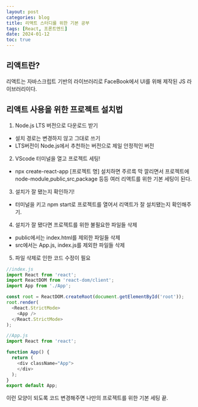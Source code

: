 ```yaml
---
layout: post
categories: blog
title: 리액트 스터디를 위한 기본 공부
tags: [React, 프론트엔드]
date: 2024-01-12
toc: true
---
```


## 리액트란?
리액트는 자바스크립트 기반의 라이브러리로 FaceBook에서 UI를 위해 제작된 JS 라이브러리이다.

## 리액트 사용을 위한 프로젝트 설치법
1. Node.js LTS 버전으로 다운로드 받기
- 설치 경로는 변경하지 않고 그대로 쓰기
- LTS버전이 Node.js에서 추천하는 버전으로 제일 안정적인 버전

2. VScode 터미널을 열고 프로젝트 세팅!
- npx create-react-app [프로젝트 명]
설치하면 주르륵 막 깔리면서 프로젝트에 node-module,public,src,package 등등 여러 리액트를 위한 기본 세팅이 된다.

3. 설치가 잘 됐는지 확인하기!
- 터미널을 키고 npm start로 프로젝트를 열어서 리액트가 잘 설치됐는지 확인해주기.

4. 설치가 잘 됐다면 프로젝트를 위한 불필요한 파일들 삭제
- public에서는 index.html를 제외한 파일들 삭제
- src에서는 App.js, index.js를 제외한 파일들 삭제

5. 파일 삭제로 인한 코드 수정이 필요

```js
//index.js
import React from 'react';
import ReactDOM from 'react-dom/client';
import App from './App';

const root = ReactDOM.createRoot(document.getElementById('root'));
root.render(
  <React.StrictMode>
    <App />
  </React.StrictMode>
);
```

```js
//App.js
import React from 'react';

function App() {
  return (
    <div className="App">
    </div>
  );
}
export default App;
```
이런 모양이 되도록 코드 변경해주면 나만의 프로젝트를 위한 기본 세팅 끝.